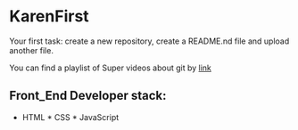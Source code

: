 # KarenFirst
Your first task: create a new repository, create a README.nd file and upload another file.

You can find a playlist of Super videos about git by [link](https://www.youtube.com/watch?v=57cUndFt-Ak)

## Front_End Developer stack:

* HTML
﻿﻿* CSS
﻿﻿* JavaScript
